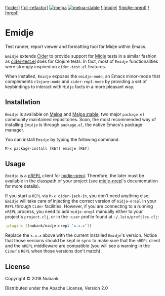 [![cider]](https://github.com/clojure-emacs/cider)
[![clj-refactor]](https://github.com/clojure-emacs/clj-refactor.el)
[![melpa](http://melpa.org/packages/clj-refactor-badge.svg)](http://melpa.org/#/clj-refactor)
[![melpa-stable](http://stable.melpa.org/packages/clj-refactor-badge.svg)](http://stable.melpa.org/#/clj-refactor)
[! [midje]](https://github.com/marick/Midje)
[![midje-nrepl]](https://github.com/nubank/midje-nrepl)
[![nrepl]](https://github.com/nrepl/nrepl)

# Emidje

Test runner, report viewer and formatting tool for Midje within Emacs.

`Emidje` extends [Cider](cider) to provide support for [Midje](midje) tests in a
similar fashion as
[cider-test.el](https://github.com/clojure-emacs/cider/blob/master/cider-test.el)
does for Clojure tests. In fact, most of `Emidje` functionalities were strongly
inspired on `cider-test.el` features.

When installed, `Emidje` exposes the `emidje-mode`, an Emacs minor-mode that
complements `clojure-mode` and `cider-repl-mode` by providing a set of
keybindings to interact with `Midje` facts in a more pleasant way.

## Installation

`Emidje` is available on [Melpa](melpa) and [Melpa stable](melpa-stable), two
major `package.el` community maintained repositories. Soon, the most recommended
way of installing `Emidje` is through `package.el`, the native Emacs's package
manager.

You can install `Emidje` by typing the following command:

```el
M-x package-install [RET] emidje [RET]
```

## Usage

`Emidje` is a [nREPL](nrepl) client for [midje-nrepl](midje-nrepl). Therefore,
the later must be available in the classpath of your project (see
[midje-nrepl](midje-nrepl)'s documentation for more details).

If you start a `REPL` via `M-x cider-jack-in`, you don't need anything else;
`Emidje` will take care of injecting the correct version of `midje-nrepl` in
your `REPL` through `Cider` facilities. However, if you are connecting to a
running `nREPL` process, you need to add `midje-nrepl` manually either to your
project's `project.clj`, or in the `:user` profile found at
`~/.lein/profiles.clj`:

```clojure
:plugins [[nubank/midje-nrepl "x.x.x"]]
```

Replace the `x.x.x` above with the current installed `Emidje`'s version. Notice
that those versions should be kept in sync to make sure that the `nREPL` client
and the `nREPL` middleware are compatible (you will see a warning in the
`Cider`'s `REPL` when those versions don't match).

## License
Copyright © 2018 Nubank

Distributed under the Apache License, Version 2.0
